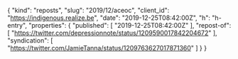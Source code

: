 {
  "kind": "reposts",
  "slug": "2019/12/aceoc",
  "client_id": "https://indigenous.realize.be",
  "date": "2019-12-25T08:42:00Z",
  "h": "h-entry",
  "properties": {
    "published": [
      "2019-12-25T08:42:00Z"
    ],
    "repost-of": [
      "https://twitter.com/depressionnote/status/1209590017842204672"
    ],
    "syndication": [
      "https://twitter.com/JamieTanna/status/1209763627017871360"
    ]
  }
}
